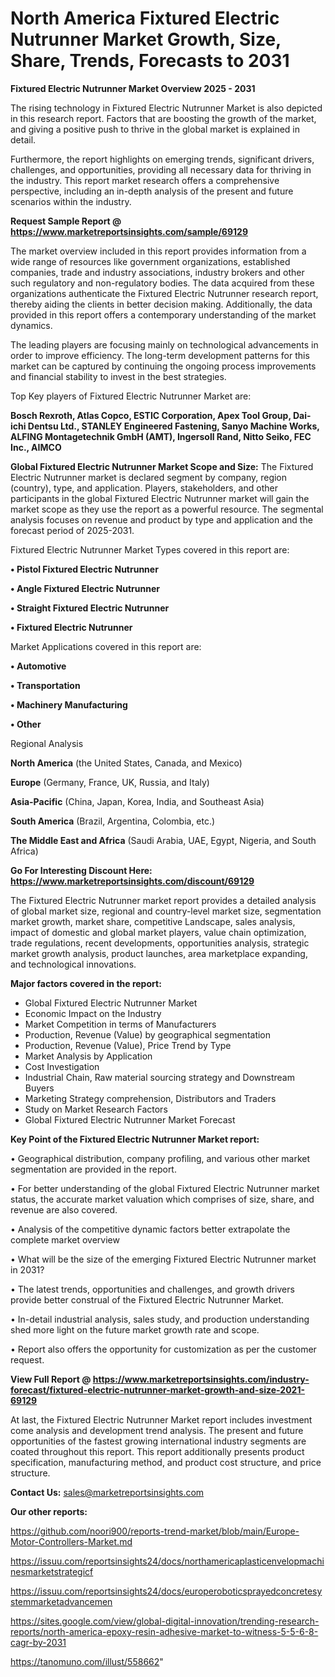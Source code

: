# North America Fixtured Electric Nutrunner Market Growth, Size, Share, Trends, Forecasts to 2031

<Strong> Fixtured Electric Nutrunner Market Overview 2025 - 2031</strong>

The rising technology in Fixtured Electric Nutrunner Market is also depicted in this research report. Factors that are boosting the growth of the market, and giving a positive push to thrive in the global market is explained in detail.

Furthermore, the report highlights on emerging trends, significant drivers, challenges, and opportunities, providing all necessary data for thriving in the industry. This report market research offers a comprehensive perspective, including an in-depth analysis of the present and future scenarios within the industry.

<strong>Request Sample Report @ <a href=https://www.marketreportsinsights.com/sample/69129>https://www.marketreportsinsights.com/sample/69129</a></strong>

The market overview included in this report provides information from a wide range of resources like government organizations, established companies, trade and industry associations, industry brokers and other such regulatory and non-regulatory bodies. The data acquired from these organizations authenticate the Fixtured Electric Nutrunner research report, thereby aiding the clients in better decision making. Additionally, the data provided in this report offers a contemporary understanding of the market dynamics.

The leading players are focusing mainly on technological advancements in order to improve efficiency. The long-term development patterns for this market can be captured by continuing the ongoing process improvements and financial stability to invest in the best strategies.

Top Key players of Fixtured Electric Nutrunner Market are:

<strong>Bosch Rexroth, Atlas Copco, ESTIC Corporation, Apex Tool Group, Dai-ichi Dentsu Ltd., STANLEY Engineered Fastening, Sanyo Machine Works, ALFING Montagetechnik GmbH (AMT), Ingersoll Rand, Nitto Seiko, FEC Inc., AIMCO</strong>

<strong><b>Global Fixtured Electric Nutrunner Market Scope and Size:</b></strong>
The Fixtured Electric Nutrunner market is declared segment by company, region (country), type, and application. Players, stakeholders, and other participants in the global Fixtured Electric Nutrunner market will gain the market scope as they use the report as a powerful resource. The segmental analysis focuses on revenue and product by type and application and the forecast period of 2025-2031.

Fixtured Electric Nutrunner Market Types covered in this report are:

<strong>• Pistol Fixtured Electric Nutrunner

• Angle Fixtured Electric Nutrunner

• Straight Fixtured Electric Nutrunner

• Fixtured Electric Nutrunner</strong>

Market Applications covered in this report are:

<strong>• Automotive

• Transportation

• Machinery Manufacturing

• Other</strong> 

Regional Analysis

<strong>North America</strong> (the United States, Canada, and Mexico)

<strong>Europe</strong> (Germany, France, UK, Russia, and Italy)

<strong>Asia-Pacific</strong> (China, Japan, Korea, India, and Southeast Asia)

<strong>South America</strong> (Brazil, Argentina, Colombia, etc.)

<strong>The Middle East and Africa</strong> (Saudi Arabia, UAE, Egypt, Nigeria, and South Africa)

<strong>Go For Interesting Discount Here: <a href=https://www.marketreportsinsights.com/discount/69129>https://www.marketreportsinsights.com/discount/69129</a></strong>

The Fixtured Electric Nutrunner market report provides a detailed analysis of global market size, regional and country-level market size, segmentation market growth, market share, competitive Landscape, sales analysis, impact of domestic and global market players, value chain optimization, trade regulations, recent developments, opportunities analysis, strategic market growth analysis, product launches, area marketplace expanding, and technological innovations.

<strong><b>Major factors covered in the report:</b></strong>
<ul>
  <li>Global Fixtured Electric Nutrunner Market </li>
  <li>Economic Impact on the Industry</li>
  <li>Market Competition in terms of Manufacturers</li>
  <li>Production, Revenue (Value) by geographical segmentation</li>
  <li>Production, Revenue (Value), Price Trend by Type</li>
  <li>Market Analysis by Application</li>
  <li>Cost Investigation</li>
  <li>Industrial Chain, Raw material sourcing strategy and Downstream Buyers</li>
  <li>Marketing Strategy comprehension, Distributors and Traders</li>
  <li>Study on Market Research Factors</li>
  <li>Global Fixtured Electric Nutrunner Market Forecast</li>
</ul>

<strong><b>Key Point of the Fixtured Electric Nutrunner Market report:</b></strong>

• Geographical distribution, company profiling, and various other market segmentation are provided in the report.

• For better understanding of the global Fixtured Electric Nutrunner market status, the accurate market valuation which comprises of size, share, and revenue are also covered.

• Analysis of the competitive dynamic factors better extrapolate the complete market overview

• What will be the size of the emerging Fixtured Electric Nutrunner market in 2031?

• The latest trends, opportunities and challenges, and growth drivers provide better construal of the Fixtured Electric Nutrunner Market.

• In-detail industrial analysis, sales study, and production understanding shed more light on the future market growth rate and scope.

• Report also offers the opportunity for customization as per the customer request.

<strong><b>View Full Report @ <a href=https://www.marketreportsinsights.com/industry-forecast/fixtured-electric-nutrunner-market-growth-and-size-2021-69129>https://www.marketreportsinsights.com/industry-forecast/fixtured-electric-nutrunner-market-growth-and-size-2021-69129</a></b></strong>


At last, the Fixtured Electric Nutrunner Market report includes investment come analysis and development trend analysis. The present and future opportunities of the fastest growing international industry segments are coated throughout this report. This report additionally presents product specification, manufacturing method, and product cost structure, and price structure.

<strong>Contact Us:</strong>
sales@marketreportsinsights.com

<strong>Our other reports:</strong>

<a href=https://github.com/noori900/reports-trend-market/blob/main/Europe-Motor-Controllers-Market.md>https://github.com/noori900/reports-trend-market/blob/main/Europe-Motor-Controllers-Market.md</a>

<a href=https://issuu.com/reportsinsights24/docs/northamericaplasticenvelopmachinesmarketstrategicf>https://issuu.com/reportsinsights24/docs/northamericaplasticenvelopmachinesmarketstrategicf</a>

<a href=https://issuu.com/reportsinsights24/docs/europeroboticsprayedconcretesystemmarketadvancemen>https://issuu.com/reportsinsights24/docs/europeroboticsprayedconcretesystemmarketadvancemen</a>

<a href=https://sites.google.com/view/global-digital-innovation/trending-research-reports/north-america-epoxy-resin-adhesive-market-to-witness-5-5-6-8-cagr-by-2031>https://sites.google.com/view/global-digital-innovation/trending-research-reports/north-america-epoxy-resin-adhesive-market-to-witness-5-5-6-8-cagr-by-2031</a>

<a href=https://tanomuno.com/illust/558662>https://tanomuno.com/illust/558662</a>"
